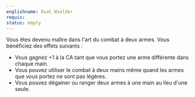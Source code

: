 ```yaml
---
englishname: Dual Wielder
requis:
status: empty
---
```

Vous êtes devenu maître dans l'art du combat à deux armes. Vous bénéficiez des effets suivants : 

 - Vous gagnez +1 à la CA tant que vous portez une arme différente dans chaque main.
 - Vous pouvez utiliser le combat à deux mains même quand les armes que vous portez ne sont pas légères.
 - Vous pouvez dégainer ou ranger deux armes à une main au lieu d'une seule.
